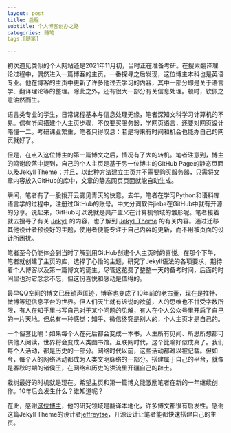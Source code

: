 ```yaml
---
layout: post
title: 启程
subtitle: 个人博客创办之路
categories: 随笔
tags:[随笔]

---
```


初次遇见类似的个人网站还是2021年11月初，当时正在准备考研。在搜索翻译理论过程中，偶然进入一篇博客的主页。一番探寻之后发现，这位博主本科也是英语专业。他在博客的主页中更新了许多他过去学习的内容，其中一部分即是关于语言学、翻译理论等的整理。除此之外，还有很大一部分有关信息处理。顿时，钦佩之意油然而生。

语言类专业的学生，日常课程基本与信息处理无缘，笔者深知文科学习计算机的不易。偶有听闻搭建个人主页步骤，不仅要买服务器，学网页语言，还要对网页设计略懂一二。考研课业繁重，笔者只得叹息：若是将来有时间和机会也能办自己的网页就好了。

但是，在点入这位博主的第一篇博文之后，情况有了大的转机。笔者注意到，博主的鸣谢段落中提到，自己的个人主页是基于另一位博主的GitHub Page的静态页面以及Jekyll Theme；并且，以此种方法建立主页并不需要购买服务器，只需将文章内容放入GitHub的库中，文章的静态网页页面就能自动生成。

瞬间，笔者有了一股拨开云雾见青天的快意。去年，笔者在学习Python和语料库语言学的过程中，注册过GitHub的账号。中文分词软件jieba在GitHub中就有开源的分享。说起来，GitHub可以说就是共产主义在计算机领域的雏形呢。笔者接着就去搜寻了有关 [Jekyll](https://jekyllrb.com/) 的内容，也了解到 [Jekyll Theme](http://jekyllthemes.org/) 的有关内容。通过迁移其他设计者预设好的主题，使用者便能专注于自己内容的更新，而不用被页面的设计所困扰。

笔者至今仍能体会到当时了解到用GitHub创建个人主页时的喜悦。在那个下午，笔者就创建了主页的库，选择了心怡的主题，研究了Jekyll语法的各项要求，期待着个人博客以及第一篇博文的诞生。尽管这花费了整整一天的备考时间，后面的时间里也对它念念不忘，但这份喜悦和感动是值得的。

最早QQ空间的博文已经销声匿迹，博客也变成了10年前的老古董，现在是推特、微博等短信息平台的世界。但人们天生就有诉说的欲望，人的思维也不甘受字数所限，有人在知乎里书写自己对于某个问题的见解，有人在个人公众号里开启了自己的一片天地。但总有一种感觉；知乎、微信终究是别人的，个人主页才是自己的。

一个俗套比喻：如果每个人在死后都会变成一本书，人生所有见闻、所思所想都可供他人阅读，世界将会变成人类图书馆。互联网时代，这个比喻好似成真了。我们每个人活动，都是历史的一部分。网络时代以前，这些活动都难以被记载。但如今，每个人的网络活动都成为人类文明脉络的一部分。搭建属于自己的平台，就像是春秋时期的诸侯王，在网络和历史的洪流里开疆自己的辟土。

栽树最好的时机就是现在。希望主页和第一篇博文能激励笔者在新的一年继续创作。10年后会发生什么？谁知道呢？

在此，感谢[这位博主](https://blog.xulihang.me)，他的研究领域是翻译本地化，许多博文都很有启发性。感谢这篇Jekyll Theme的设计者[jeffreytse](https://github.com/jeffreytse/jekyll-theme-yat)，开源设计让笔者能都快速搭建自己的主页。

